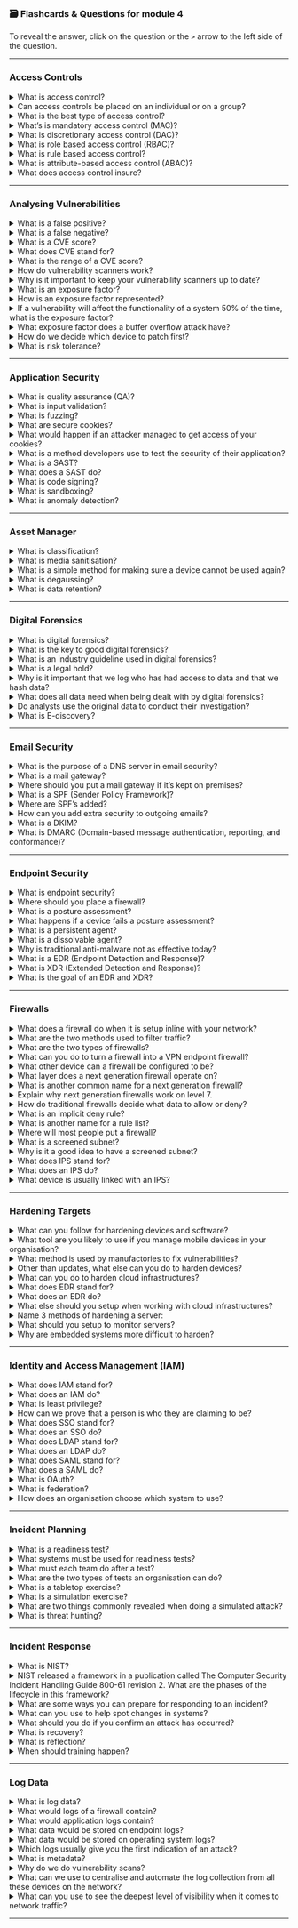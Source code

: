 ### 🗃️ Flashcards & Questions for module 4
To reveal the answer, click on the question or the `>` arrow to the left side of the question.

-----

### Access Controls

<details>
  <summary>What is access control?</summary>
  Access control is about controlling and enforcing policies that allow or deny access to data.
</details>

<details>
  <summary>Can access controls be placed on an individual or on a group?</summary>
  Both.
</details>

<details>
  <summary>What is the best type of access control?</summary>
  Least privilege.
</details>

<details>
  <summary>What’s is mandatory access control (MAC)?</summary>
  Every resource is assigned a label of severity. Then each user is assigned a level of severity that they are able to access.
</details>

<details>
  <summary>What is discretionary access control (DAC)?</summary>
  The owner of the data decides who gets access and at what level.
</details>

<details>
  <summary>What is role based access control (RBAC)?</summary>
  Access based on your job role.
</details>

<details>
  <summary>What is rule based access control?</summary>
  Permissions are enforced by rules set by administrators.
</details>

<details>
  <summary>What is attribute-based access control (ABAC)?</summary>
  This is a next generation access control that considers attributes such as IP address, time of day, request action, and relationship to the data.
</details>

<details>
  <summary>What does access control insure?</summary>
  That after authentication, users only have access to the data they need.
</details>


-----

### Analysing Vulnerabilities

<details>
  <summary>What is a false positive?</summary>
  Information given about a vulnerability but after investing, the error does not exist. Given a positive but it turned out to be false.
</details>

<details>
  <summary>What is a false negative?</summary>
  A false negative means there is a vulnerability but your detection systems didn’t detect it.
</details>

<details>
  <summary>What is a CVE score?</summary>
  A score on how severe a vulnerability is.
</details>

<details>
  <summary>What does CVE stand for?</summary>
  Common vulnerabilities and exposures.
</details>

<details>
  <summary>What is the range of a CVE score?</summary>
  0–10 (10 being the most severe).
</details>

<details>
  <summary>How do vulnerability scanners work?</summary>
  They scan your system looking for signatures of malware.
</details>

<details>
  <summary>Why is it important to keep your vulnerability scanners up to date?</summary>
  To make sure that the malware signatures are up to date with the latest versions.
</details>

<details>
  <summary>What is an exposure factor?</summary>
  The quantification of how risky the vulnerability is to the network and system.
</details>

<details>
  <summary>How is an exposure factor represented?</summary>
  As a percentage.
</details>

<details>
  <summary>If a vulnerability will affect the functionality of a system 50% of the time, what is the exposure factor?</summary>
  50%.
</details>

<details>
  <summary>What exposure factor does a buffer overflow attack have?</summary>
  100%.
</details>

<details>
  <summary>How do we decide which device to patch first?</summary>
  How many users are using the device and how much revenue is the device bringing in.
</details>

<details>
  <summary>What is risk tolerance?</summary>
  Prioritising which device/system should be patched first.
</details>

-----

### Application Security

<details>
  <summary>What is quality assurance (QA)?</summary>
  These are tests that check the app’s functionality and its security.
</details>

<details>
  <summary>What is input validation?</summary>
  Checking the input for malicious code or injections before processing the input in the application.
</details>

<details>
  <summary>What is fuzzing?</summary>
  Fuzzing is an automation tool that tests the application for input validation and to make sure the application preforms as it should.
</details>

<details>
  <summary>What are secure cookies?</summary>
  These cookies are very similar to standard cookies but they can only be transferred over HTTPS with encryption.
</details>

<details>
  <summary>What would happen if an attacker managed to get access of your cookies?</summary>
  They could try a session jacking attack where they could log into your account without any information.
</details>

<details>
  <summary>What is a method developers use to test the security of their application?</summary>
  Running their code through a SAST.
</details>

<details>
  <summary>What is a SAST?</summary>
  Static application security testing.
</details>

<details>
  <summary>What does a SAST do?</summary>
  SAST’s analyse code and identifies security flaws.
</details>

<details>
  <summary>What is code signing?</summary>
  This is when developers hash their code so that when others install the code they can check for integrity by hashing the code them selves and checking they get the same value.
</details>

<details>
  <summary>What is sandboxing?</summary>
  Testing software in a safe environment where the software only has access to the data in the sandbox.
</details>

<details>
  <summary>What is anomaly detection?</summary>
  This detects anything unusual happening on the network. For example, large amounts of file transfers in the middle of the night.
</details>


-----

### Asset Manager

<details>
  <summary>What is classification?</summary>
  The process of determining what type of asset something is. (Software/hardware)
</details>

<details>
  <summary>What is media sanitisation?</summary>
  The process of wiping data from a device before either passing it on to another user or throwing it away.
</details>

<details>
  <summary>What is a simple method for making sure a device cannot be used again?</summary>
  Physical damage.
</details>

<details>
  <summary>What is degaussing?</summary>
  Using electromagnetic fields that erase all data on a drive.
</details>

<details>
  <summary>What is data retention?</summary>
  Keeping data backed up.
</details>

-----

### Digital Forensics

<details>
  <summary>What is digital forensics?</summary>
  The process of collecting, preserving, and analysing data.
</details>

<details>
  <summary>What is the key to good digital forensics?</summary>
  Following best practices.
</details>

<details>
  <summary>What is an industry guideline used in digital forensics?</summary>
  RFC 3227 provides industry guidelines for evidence collection and archiving.
</details>

<details>
  <summary>What is a legal hold?</summary>
  Instructions from a lawyer or court on preserving specific electronically stored information (ESI).
</details>

<details>
  <summary>Why is it important that we log who has had access to data and that we hash data?</summary>
  To make sure the data hasn’t been tampered with.
</details>

<details>
  <summary>What does all data need when being dealt with by digital forensics?</summary>
  Documentation and a chain of custody.
</details>

<details>
  <summary>Do analysts use the original data to conduct their investigation?</summary>
  No, they create and use a copy of the original data which must be preserved.
</details>

<details>
  <summary>What is E-discovery?</summary>
  It’s about the collection of data.
</details>


-----

### Email Security

<details>
  <summary>What is the purpose of a DNS server in email security?</summary>
  We can use a DNS server to confirm whether an email was sent from a legitimate server or not.
</details>

<details>
  <summary>What is a mail gateway?</summary>
  The gatekeeper that takes in mail you have received over the internet. It checks if the sources are valid.
</details>

<details>
  <summary>Where should you put a mail gateway if it’s kept on premises?</summary>
  On a screened subnet.
</details>

<details>
  <summary>What is a SPF (Sender Policy Framework)?</summary>
  This is used to configure a server that will send mail on your behalf. Commonly seen in an organisation.
</details>

<details>
  <summary>Where are SPF’s added?</summary>
  To your DNS server as a TXT record.
</details>

<details>
  <summary>How can you add extra security to outgoing emails?</summary>
  Using DKIM (Domain keys identified mail).
</details>

<details>
  <summary>What is a DKIM?</summary>
  This is a public key signature sent between mail servers.
</details>

<details>
  <summary>What is DMARC (Domain-based message authentication, reporting, and conformance)?</summary>
  Specifies what you want to happen when an email is not validated via SPF or DKIM.
</details>

-----

### Endpoint Security

<details>
  <summary>What is endpoint security?</summary>
  The security of the device that users rely on every day.
</details>

<details>
  <summary>Where should you place a firewall?</summary>
  At the edge of the network where the internal system meets the outside internet.
</details>

<details>
  <summary>What is a posture assessment?</summary>
  Checks to ensure devices are properly secured before they are allowed full access to the network.
</details>

<details>
  <summary>What happens if a device fails a posture assessment?</summary>
  It may be quarantined.
</details>

<details>
  <summary>What is a persistent agent?</summary>
  It is installed on a device and continuously monitors the system.
</details>

<details>
  <summary>What is a dissolvable agent?</summary>
  It runs temporarily during login and removes itself after.
</details>

<details>
  <summary>Why is traditional anti-malware not as effective today?</summary>
  Because millions of new malware variants are created daily.
</details>

<details>
  <summary>What is a EDR (Endpoint Detection and Response)?</summary>
  This is an advanced anti-virus that extends beyond signatures and checks user behaviour, process monitoring, and machine learning to identify threats. EDR’s also provide root-cause analysis.
</details>

<details>
  <summary>What is XDR (Extended Detection and Response)?</summary>
  An XDR pulls in data from multiple systems, including endpoints, networks, and user activity.
</details>

<details>
  <summary>What is the goal of an EDR and XDR?</summary>
  To detect malicious activity quickly and stop it in real time to prevent it becoming a larger problem.
</details>

-----

### Firewalls

<details>
  <summary>What does a firewall do when it is setup inline with your network?</summary>
  Decides whether to allow or deny traffic depending on rules we set.
</details>

<details>
  <summary>What are the two methods used to filter traffic?</summary>
  Port or application.
</details>

<details>
  <summary>What are the two types of firewalls?</summary>
  Traditional and NGFW (Next-generation firewalls).
</details>

<details>
  <summary>What can you do to turn a firewall into a VPN endpoint firewall?</summary>
  Encrypt the traffic.
</details>

<details>
  <summary>What other device can a firewall be configured to be?</summary>
  A router / layer 3 device.
</details>

<details>
  <summary>What layer does a next generation firewall operate on?</summary>
  Layer 7.
</details>

<details>
  <summary>What is another common name for a next generation firewall?</summary>
  Application gateways.
</details>

<details>
  <summary>Explain why next generation firewalls work on level 7.</summary>
  Because this is the application layer, we can decide whether to block or allow traffic from specific applications.
</details>

<details>
  <summary>How do traditional firewalls decide what data to allow or deny?</summary>
  We set rules on what ports the data is using to get from point A to point B.
</details>

<details>
  <summary>What is an implicit deny rule?</summary>
  If the firewall cannot find a rule set based on the data then it will automatically deny the data.
</details>

<details>
  <summary>What is another name for a rule list?</summary>
  ACL (Access Control List).
</details>

<details>
  <summary>Where will most people put a firewall?</summary>
  Between their network and the internet.
</details>

<details>
  <summary>What is a screened subnet?</summary>
  A screened subnet is a separate network from our internal network and contains devices that need to be accessed by the internet. The firewall then works as a router routing to either the screened subnet or to the internal network.
</details>

<details>
  <summary>Why is it a good idea to have a screened subnet?</summary>
  Because if an attacker manages to get access to the screened subnet, they do not have access to our internal network.
</details>

<details>
  <summary>What does IPS stand for?</summary>
  Intrusion Prevention System.
</details>

<details>
  <summary>What does an IPS do?</summary>
  It recognises injections and malicious software signatures and blocks the attack.
</details>

<details>
  <summary>What device is usually linked with an IPS?</summary>
  Next generation firewalls.
</details>

-----

### Hardening Targets

<details>
  <summary>What can you follow for hardening devices and software?</summary>
  Most manufactures will provide a hardening guide to follow.
</details>

<details>
  <summary>What tool are you likely to use if you manage mobile devices in your organisation?</summary>
  MDM (Mobile Device Manager).
</details>

<details>
  <summary>What method is used by manufactories to fix vulnerabilities?</summary>
  Patches in the form of updates.
</details>

<details>
  <summary>Other than updates, what else can you do to harden devices?</summary>
  Remove unnecessary applications and change default passwords.
</details>

<details>
  <summary>What can you do to harden cloud infrastructures?</summary>
  Secure the admin device and account, and make sure all other parts of the system follow the principle of least privilege.
</details>

<details>
  <summary>What does EDR stand for?</summary>
  Endpoint Detection and Response.
</details>

<details>
  <summary>What does an EDR do?</summary>
  These will monitor for threats and respond accordingly.
</details>

<details>
  <summary>What else should you setup when working with cloud infrastructures?</summary>
  C2C (Cloud to Cloud) backup.
</details>

<details>
  <summary>Name 3 methods of hardening a server:</summary>
  Updates, firewalls, and minimum password requirements.
</details>

<details>
  <summary>What should you setup to monitor servers?</summary>
  Anti-virus/anti-malware.
</details>

<details>
  <summary>Why are embedded systems more difficult to harden?</summary>
  Because they have their own purpose-built operating system.
</details>

-----

### Identity and Access Management (IAM)

<details>
  <summary>What does IAM stand for?</summary>
  Identity and Access Management.
</details>

<details>
  <summary>What does an IAM do?</summary>
  It ensures the right people get the access at the right time.
</details>

<details>
  <summary>What is least privilege?</summary>
  Least privilege means users should only get the permissions necessary for their job.
</details>

<details>
  <summary>How can we prove that a person is who they are claiming to be?</summary>
  Passwords, security questions, government documents, or automated checks like credit history.
</details>

<details>
  <summary>What does SSO stand for?</summary>
  Single Sign-On.
</details>

<details>
  <summary>What does an SSO do?</summary>
  An SSO allows you to log in once, then use resources across the network without needing to re-enter credentials.
</details>

<details>
  <summary>What does LDAP stand for?</summary>
  Lightweight Directory Access Protocol.
</details>

<details>
  <summary>What does an LDAP do?</summary>
  Manages large directories of users and resources.
</details>

<details>
  <summary>What does SAML stand for?</summary>
  Security Assertion Markup Language.
</details>

<details>
  <summary>What does a SAML do?</summary>
  Lets organisations rely on third-party authentication databases.
</details>

<details>
  <summary>What is OAuth?</summary>
  OAuth is an authentication framework often paired with OpenID for authentication.
</details>

<details>
  <summary>What is federation?</summary>
  Federation allows you to log in to one service using credentials for another service — for example, signing in using your Google or Apple account.
</details>

<details>
  <summary>How does an organisation choose which system to use?</summary>
  Interoperability.
</details>

-----

### Incident Planning

<details>
  <summary>What is a readiness test?</summary>
  This tests how well the response plan is documented and how skilled teams are at executing it.
</details>

<details>
  <summary>What systems must be used for readiness tests?</summary>
  Non-production systems.
</details>

<details>
  <summary>What must each team do after a test?</summary>
  Hold a review session to evaluate performance.
</details>

<details>
  <summary>What are the two types of tests an organisation can do?</summary>
  Tabletop exercises and simulations.
</details>

<details>
  <summary>What is a tabletop exercise?</summary>
  Where teams gather around a table and walk through a hypothetical incident step by step.
</details>

<details>
  <summary>What is a simulation exercise?</summary>
  These are fake attacks that mimic real attacks. They are used to uncover weaknesses in security departments.
</details>

<details>
  <summary>What are two things commonly revealed when doing a simulated attack?</summary>
  How well technical systems like spam filters and anti-phishing protections are working, and how well employees can spot and avoid traps.
</details>

<details>
  <summary>What is threat hunting?</summary>
  Actively looking for vulnerabilities before attackers find them.
</details>


-----

### Incident Response

<details>
  <summary>What is NIST?</summary>
  NIST (National Institute of Standards and Technology) share clear frameworks and standards that should be used to stay secure when using technology.
</details>

<details>
  <summary>NIST released a framework in a publication called The Computer Security Incident Handling Guide 800-61 revision 2. What are the phases of the lifecycle in this framework?</summary>
  Preparation, Detecting and Analysis, Containment, Eradication, Recovery, and Post-incident Activities.
</details>

<details>
  <summary>What are some ways you can prepare for responding to an incident?</summary>
  Keep communication lists updated, maintain an incident go bag (laptops, forensic software, removable media, and imaging tools), have documentation ready (network diagrams, file hashes, and baseline configurations), and store clean OS images and applications installed.
</details>

<details>
  <summary>What can you use to help spot changes in systems?</summary>
  Logs, alerts, and monitoring tools.
</details>

<details>
  <summary>What should you do if you confirm an attack has occurred?</summary>
  Act fast, isolate the malware by using sandboxing or by taking the system offline.
</details>

<details>
  <summary>What is recovery?</summary>
  The act of restoring from clean sources after an attack. This involves wiping the system, reinstalling the OS, restoring from backups, disabling compromised accounts, and patching vulnerabilities.
</details>

<details>
  <summary>What is reflection?</summary>
  Meeting with the relevant teams to find out what happened, what was the timeline, how well the system held up, if there were missed indicators, and what must be changed for next time.
</details>

<details>
  <summary>When should training happen?</summary>
  Before the incident, not during. It’s important everyone knows their roles and the processes they must follow in a response situation.
</details>

-----

### Log Data

<details>
  <summary>What is log data?</summary>
  Logs are lots of information about how a device or software is performing. This can be traffic flow information and exploit attempts.
</details>

<details>
  <summary>What would logs of a firewall contain?</summary>
  Every connection with the source and destination IP address, ports in use, and whether the traffic was allowed or blocked.
</details>

<details>
  <summary>What would application logs contain?</summary>
  These logs track system events, process activity, password changes, and authentication details.
</details>

<details>
  <summary>What data would be stored on endpoint logs?</summary>
  Login attempts, system processes, directory services, and account lockouts.
</details>

<details>
  <summary>What data would be stored on operating system logs?</summary>
  Brute force attempts, changes to critical system files, and unusual service activity.
</details>

<details>
  <summary>Which logs usually give you the first indication of an attack?</summary>
  Operating system logs.
</details>

<details>
  <summary>What is metadata?</summary>
  Metadata is hidden information inside documents, emails, pictures, and web traffic.
</details>

<details>
  <summary>Why do we do vulnerability scans?</summary>
  To check for unpatched or misconfigured systems.
</details>

<details>
  <summary>What can we use to centralise and automate the log collection from all these devices on the network?</summary>
  A SIEM.
</details>

<details>
  <summary>What can you use to see the deepest level of visibility when it comes to network traffic?</summary>
  Packet capture tools like Wireshark that allow us to see each frame and every header.
</details>

-----



